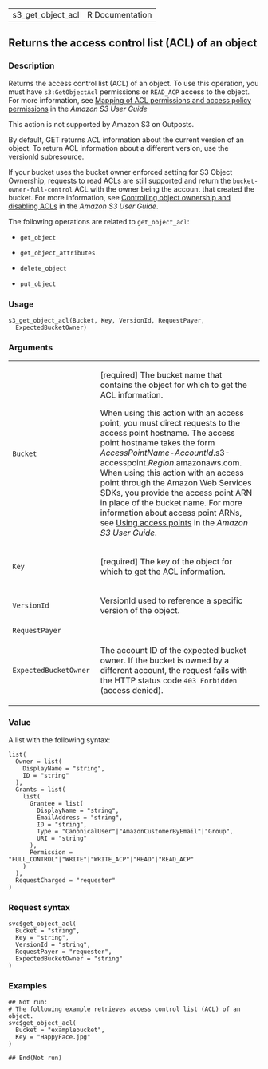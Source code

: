<table style="width: 100%;">
<tbody>
<tr class="odd">
<td>s3_get_object_acl</td>
<td style="text-align: right;">R Documentation</td>
</tr>
</tbody>
</table>

## Returns the access control list (ACL) of an object

### Description

Returns the access control list (ACL) of an object. To use this
operation, you must have `s3:GetObjectAcl` permissions or `READ_ACP`
access to the object. For more information, see [Mapping of ACL
permissions and access policy
permissions](https://docs.aws.amazon.com/AmazonS3/latest/userguide/acl-overview.html#acl-access-policy-permission-mapping)
in the *Amazon S3 User Guide*

This action is not supported by Amazon S3 on Outposts.

By default, GET returns ACL information about the current version of an
object. To return ACL information about a different version, use the
versionId subresource.

If your bucket uses the bucket owner enforced setting for S3 Object
Ownership, requests to read ACLs are still supported and return the
`bucket-owner-full-control` ACL with the owner being the account that
created the bucket. For more information, see [Controlling object
ownership and disabling
ACLs](https://docs.aws.amazon.com/AmazonS3/latest/userguide/about-object-ownership.html)
in the *Amazon S3 User Guide*.

The following operations are related to `get_object_acl`:

-   `get_object`

-   `get_object_attributes`

-   `delete_object`

-   `put_object`

### Usage

    s3_get_object_acl(Bucket, Key, VersionId, RequestPayer,
      ExpectedBucketOwner)

### Arguments

<table>
<colgroup>
<col style="width: 35%" />
<col style="width: 65%" />
</colgroup>
<tbody>
<tr class="odd">
<td><code id="s3_get_object_acl_:_Bucket">Bucket</code></td>
<td><p>[required] The bucket name that contains the object for which to
get the ACL information.</p>
<p>When using this action with an access point, you must direct requests
to the access point hostname. The access point hostname takes the form
<em>AccessPointName</em>-<em>AccountId</em>.s3-accesspoint.<em>Region</em>.amazonaws.com.
When using this action with an access point through the Amazon Web
Services SDKs, you provide the access point ARN in place of the bucket
name. For more information about access point ARNs, see <a
href="https://docs.aws.amazon.com/AmazonS3/latest/userguide/using-access-points.html">Using
access points</a> in the <em>Amazon S3 User Guide</em>.</p></td>
</tr>
<tr class="even">
<td><code id="s3_get_object_acl_:_Key">Key</code></td>
<td><p>[required] The key of the object for which to get the ACL
information.</p></td>
</tr>
<tr class="odd">
<td><code id="s3_get_object_acl_:_VersionId">VersionId</code></td>
<td><p>VersionId used to reference a specific version of the
object.</p></td>
</tr>
<tr class="even">
<td><code id="s3_get_object_acl_:_RequestPayer">RequestPayer</code></td>
<td></td>
</tr>
<tr class="odd">
<td><code
id="s3_get_object_acl_:_ExpectedBucketOwner">ExpectedBucketOwner</code></td>
<td><p>The account ID of the expected bucket owner. If the bucket is
owned by a different account, the request fails with the HTTP status
code <code style="white-space: pre;">⁠403 Forbidden⁠</code> (access
denied).</p></td>
</tr>
</tbody>
</table>

### Value

A list with the following syntax:

    list(
      Owner = list(
        DisplayName = "string",
        ID = "string"
      ),
      Grants = list(
        list(
          Grantee = list(
            DisplayName = "string",
            EmailAddress = "string",
            ID = "string",
            Type = "CanonicalUser"|"AmazonCustomerByEmail"|"Group",
            URI = "string"
          ),
          Permission = "FULL_CONTROL"|"WRITE"|"WRITE_ACP"|"READ"|"READ_ACP"
        )
      ),
      RequestCharged = "requester"
    )

### Request syntax

    svc$get_object_acl(
      Bucket = "string",
      Key = "string",
      VersionId = "string",
      RequestPayer = "requester",
      ExpectedBucketOwner = "string"
    )

### Examples

    ## Not run: 
    # The following example retrieves access control list (ACL) of an object.
    svc$get_object_acl(
      Bucket = "examplebucket",
      Key = "HappyFace.jpg"
    )

    ## End(Not run)
